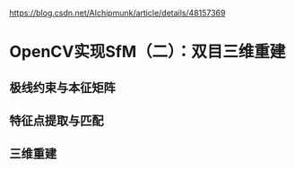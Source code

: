 https://blog.csdn.net/AIchipmunk/article/details/48157369

# OpenCV实现SfM（二）：双目三维重建

## 极线约束与本征矩阵

## 特征点提取与匹配

## 三维重建

